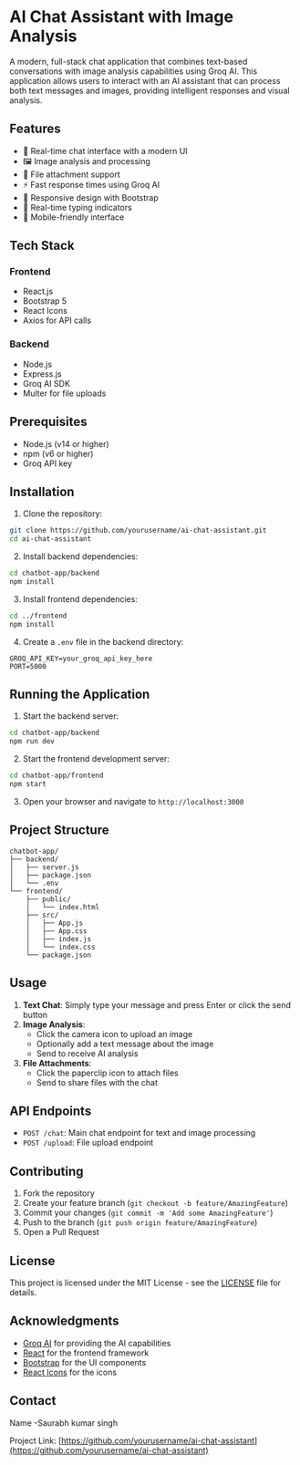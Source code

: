 # AI Chat Assistant with Image Analysis

A modern, full-stack chat application that combines text-based conversations with image analysis capabilities using Groq AI. This application allows users to interact with an AI assistant that can process both text messages and images, providing intelligent responses and visual analysis.

## Features

- 💬 Real-time chat interface with a modern UI
- 🖼️ Image analysis and processing
- 📎 File attachment support
- ⚡ Fast response times using Groq AI
- 🎨 Responsive design with Bootstrap
- 🔄 Real-time typing indicators
- 📱 Mobile-friendly interface

## Tech Stack

### Frontend
- React.js
- Bootstrap 5
- React Icons
- Axios for API calls

### Backend
- Node.js
- Express.js
- Groq AI SDK
- Multer for file uploads

## Prerequisites

- Node.js (v14 or higher)
- npm (v6 or higher)
- Groq API key

## Installation

1. Clone the repository:
```bash
git clone https://github.com/yourusername/ai-chat-assistant.git
cd ai-chat-assistant
```

2. Install backend dependencies:
```bash
cd chatbot-app/backend
npm install
```

3. Install frontend dependencies:
```bash
cd ../frontend
npm install
```

4. Create a `.env` file in the backend directory:
```env
GROQ_API_KEY=your_groq_api_key_here
PORT=5000
```

## Running the Application

1. Start the backend server:
```bash
cd chatbot-app/backend
npm run dev
```

2. Start the frontend development server:
```bash
cd chatbot-app/frontend
npm start
```

3. Open your browser and navigate to `http://localhost:3000`

## Project Structure

```
chatbot-app/
├── backend/
│   ├── server.js
│   ├── package.json
│   └── .env
└── frontend/
    ├── public/
    │   └── index.html
    ├── src/
    │   ├── App.js
    │   ├── App.css
    │   ├── index.js
    │   └── index.css
    └── package.json
```

## Usage

1. **Text Chat**: Simply type your message and press Enter or click the send button
2. **Image Analysis**: 
   - Click the camera icon to upload an image
   - Optionally add a text message about the image
   - Send to receive AI analysis
3. **File Attachments**:
   - Click the paperclip icon to attach files
   - Send to share files with the chat

## API Endpoints

- `POST /chat`: Main chat endpoint for text and image processing
- `POST /upload`: File upload endpoint

## Contributing

1. Fork the repository
2. Create your feature branch (`git checkout -b feature/AmazingFeature`)
3. Commit your changes (`git commit -m 'Add some AmazingFeature'`)
4. Push to the branch (`git push origin feature/AmazingFeature`)
5. Open a Pull Request

## License

This project is licensed under the MIT License - see the [LICENSE](LICENSE) file for details.

## Acknowledgments

- [Groq AI](https://groq.com/) for providing the AI capabilities
- [React](https://reactjs.org/) for the frontend framework
- [Bootstrap](https://getbootstrap.com/) for the UI components
- [React Icons](https://react-icons.github.io/react-icons/) for the icons

## Contact

Name -Saurabh kumar singh 

Project Link: [https://github.com/yourusername/ai-chat-assistant](https://github.com/yourusername/ai-chat-assistant) 
